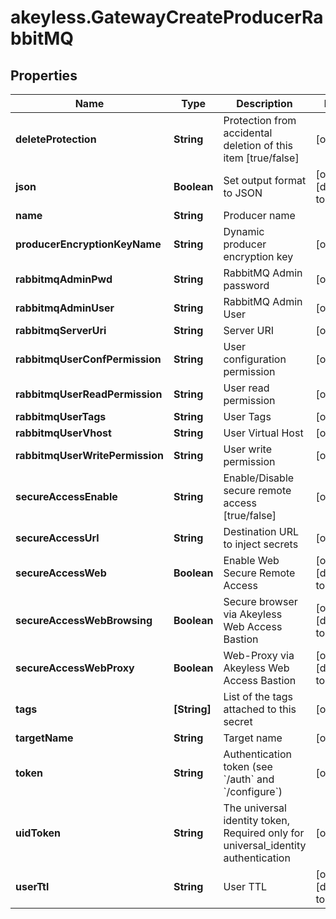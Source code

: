 # akeyless.GatewayCreateProducerRabbitMQ

## Properties

Name | Type | Description | Notes
------------ | ------------- | ------------- | -------------
**deleteProtection** | **String** | Protection from accidental deletion of this item [true/false] | [optional] 
**json** | **Boolean** | Set output format to JSON | [optional] [default to false]
**name** | **String** | Producer name | 
**producerEncryptionKeyName** | **String** | Dynamic producer encryption key | [optional] 
**rabbitmqAdminPwd** | **String** | RabbitMQ Admin password | [optional] 
**rabbitmqAdminUser** | **String** | RabbitMQ Admin User | [optional] 
**rabbitmqServerUri** | **String** | Server URI | [optional] 
**rabbitmqUserConfPermission** | **String** | User configuration permission | [optional] 
**rabbitmqUserReadPermission** | **String** | User read permission | [optional] 
**rabbitmqUserTags** | **String** | User Tags | [optional] 
**rabbitmqUserVhost** | **String** | User Virtual Host | [optional] 
**rabbitmqUserWritePermission** | **String** | User write permission | [optional] 
**secureAccessEnable** | **String** | Enable/Disable secure remote access [true/false] | [optional] 
**secureAccessUrl** | **String** | Destination URL to inject secrets | [optional] 
**secureAccessWeb** | **Boolean** | Enable Web Secure Remote Access | [optional] [default to true]
**secureAccessWebBrowsing** | **Boolean** | Secure browser via Akeyless Web Access Bastion | [optional] [default to false]
**secureAccessWebProxy** | **Boolean** | Web-Proxy via Akeyless Web Access Bastion | [optional] [default to false]
**tags** | **[String]** | List of the tags attached to this secret | [optional] 
**targetName** | **String** | Target name | [optional] 
**token** | **String** | Authentication token (see &#x60;/auth&#x60; and &#x60;/configure&#x60;) | [optional] 
**uidToken** | **String** | The universal identity token, Required only for universal_identity authentication | [optional] 
**userTtl** | **String** | User TTL | [optional] [default to &#39;60m&#39;]


